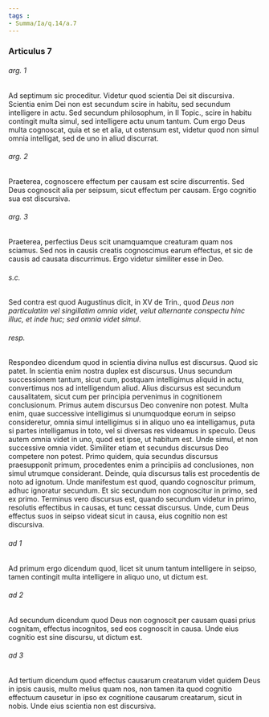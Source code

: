 ```yaml
---
tags : 
- Summa/Ia/q.14/a.7
---
```


### Articulus 7

###### arg. 1
Ad septimum sic proceditur. Videtur quod scientia Dei sit discursiva. Scientia enim Dei non est secundum scire in habitu, sed secundum intelligere in actu. Sed secundum philosophum, in II Topic., scire in habitu contingit multa simul, sed intelligere actu unum tantum. Cum ergo Deus multa cognoscat, quia et se et alia, ut ostensum est, videtur quod non simul omnia intelligat, sed de uno in aliud discurrat.

###### arg. 2
Praeterea, cognoscere effectum per causam est scire discurrentis. Sed Deus cognoscit alia per seipsum, sicut effectum per causam. Ergo cognitio sua est discursiva.

###### arg. 3
Praeterea, perfectius Deus scit unamquamque creaturam quam nos sciamus. Sed nos in causis creatis cognoscimus earum effectus, et sic de causis ad causata discurrimus. Ergo videtur similiter esse in Deo.

###### s.c.
Sed contra est quod Augustinus dicit, in XV de Trin., quod *Deus non particulatim vel singillatim omnia videt, velut alternante conspectu hinc illuc, et inde huc; sed omnia videt simul*.

###### resp.
Respondeo dicendum quod in scientia divina nullus est discursus. Quod sic patet. In scientia enim nostra duplex est discursus. Unus secundum successionem tantum, sicut cum, postquam intelligimus aliquid in actu, convertimus nos ad intelligendum aliud. Alius discursus est secundum causalitatem, sicut cum per principia pervenimus in cognitionem conclusionum. Primus autem discursus Deo convenire non potest. Multa enim, quae successive intelligimus si unumquodque eorum in seipso consideretur, omnia simul intelligimus si in aliquo uno ea intelligamus, puta si partes intelligamus in toto, vel si diversas res videamus in speculo. Deus autem omnia videt in uno, quod est ipse, ut habitum est. Unde simul, et non successive omnia videt. Similiter etiam et secundus discursus Deo competere non potest. Primo quidem, quia secundus discursus praesupponit primum, procedentes enim a principiis ad conclusiones, non simul utrumque considerant. Deinde, quia discursus talis est procedentis de noto ad ignotum. Unde manifestum est quod, quando cognoscitur primum, adhuc ignoratur secundum. Et sic secundum non cognoscitur in primo, sed ex primo. Terminus vero discursus est, quando secundum videtur in primo, resolutis effectibus in causas, et tunc cessat discursus. Unde, cum Deus effectus suos in seipso videat sicut in causa, eius cognitio non est discursiva.

###### ad 1
Ad primum ergo dicendum quod, licet sit unum tantum intelligere in seipso, tamen contingit multa intelligere in aliquo uno, ut dictum est.

###### ad 2
Ad secundum dicendum quod Deus non cognoscit per causam quasi prius cognitam, effectus incognitos, sed eos cognoscit in causa. Unde eius cognitio est sine discursu, ut dictum est.

###### ad 3
Ad tertium dicendum quod effectus causarum creatarum videt quidem Deus in ipsis causis, multo melius quam nos, non tamen ita quod cognitio effectuum causetur in ipso ex cognitione causarum creatarum, sicut in nobis. Unde eius scientia non est discursiva.

